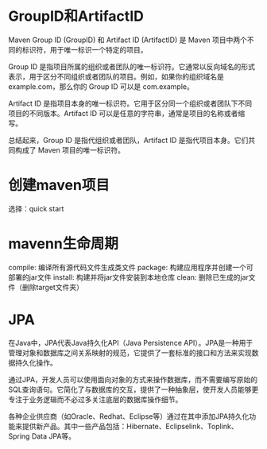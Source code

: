 # GroupID和ArtifactID

Maven Group ID (GroupID) 和 Artifact ID (ArtifactID) 是 Maven 项目中两个不同的标识符，用于唯一标识一个特定的项目。

Group ID 是指项目所属的组织或者团队的唯一标识符。它通常以反向域名的形式表示，用于区分不同组织或者团队的项目。例如，如果你的组织域名是example.com，那么你的 Group ID 可以是 com.example。

Artifact ID 是指项目本身的唯一标识符。它用于区分同一个组织或者团队下不同项目的不同版本。Artifact ID 可以是任意的字符串，通常是项目的名称或者缩写。

总结起来，Group ID 是指代组织或者团队，Artifact ID 是指代项目本身。它们共同构成了 Maven 项目的唯一标识符。

# 创建maven项目

选择：quick start

# mavenn生命周期

compile: 编译所有源代码文件生成类文件
package: 构建应用程序并创建一个可部署的jar文件
install: 构建并将jar文件安装到本地仓库
clean: 删除已生成的jar文件（删除target文件夹）

# JPA

在Java中，JPA代表Java持久化API（Java Persistence API）。JPA是一种用于管理对象和数据库之间关系映射的规范，它提供了一套标准的接口和方法来实现数据持久化操作。

通过JPA，开发人员可以使用面向对象的方式来操作数据库，而不需要编写原始的SQL查询语句。它简化了与数据库的交互，提供了一种抽象层，使开发人员能够更专注于业务逻辑而不必过多关注底层的数据库操作细节。

各种企业供应商（如Oracle、Redhat、Eclipse等）通过在其中添加JPA持久化功能来提供新产品。其中一些产品包括：Hibernate、Eclipselink、Toplink、Spring Data JPA等。


